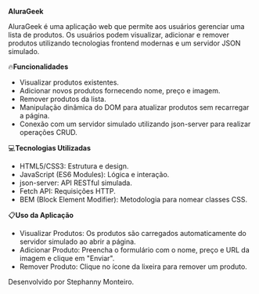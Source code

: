 **AluraGeek**

AluraGeek é uma aplicação web que permite aos usuários gerenciar uma lista de produtos. Os usuários podem visualizar, adicionar e remover produtos utilizando tecnologias frontend modernas e um servidor JSON simulado.

🔥**Funcionalidades**
- Visualizar produtos existentes.
- Adicionar novos produtos fornecendo nome, preço e imagem.
- Remover produtos da lista.
- Manipulação dinâmica do DOM para atualizar produtos sem recarregar a página.
- Conexão com um servidor simulado utilizando json-server para realizar operações CRUD.

💻**Tecnologias Utilizadas**
- HTML5/CSS3: Estrutura e design.
- JavaScript (ES6 Modules): Lógica e interação.
- json-server: API RESTful simulada.
- Fetch API: Requisições HTTP.
- BEM (Block Element Modifier): Metodologia para nomear classes CSS.

📋**Uso da Aplicação**
- Visualizar Produtos: Os produtos são carregados automaticamente do servidor simulado ao abrir a página.
- Adicionar Produto: Preencha o formulário com o nome, preço e URL da imagem e clique em "Enviar".
- Remover Produto: Clique no ícone da lixeira para remover um produto.

Desenvolvido por Stephanny Monteiro.